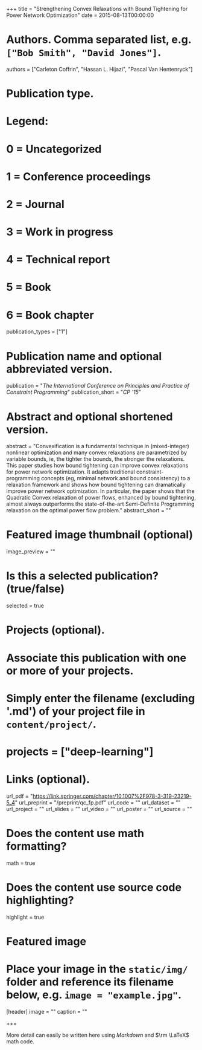 +++
title = "Strengthening Convex Relaxations with Bound Tightening for Power Network Optimization"
date = 2015-08-13T00:00:00

# Authors. Comma separated list, e.g. `["Bob Smith", "David Jones"]`.
authors = ["Carleton Coffrin", "Hassan L. Hijazi", "Pascal Van Hentenryck"]

# Publication type.
# Legend:
# 0 = Uncategorized
# 1 = Conference proceedings
# 2 = Journal
# 3 = Work in progress
# 4 = Technical report
# 5 = Book
# 6 = Book chapter
publication_types = ["1"]

# Publication name and optional abbreviated version.
publication = "*The International Conference on Principles and Practice of Constraint Programming*"
publication_short = "*CP '15*"

# Abstract and optional shortened version.
abstract = "Convexification is a fundamental technique in (mixed-integer) nonlinear optimization and many convex relaxations are parametrized by variable bounds, ie, the tighter the bounds, the stronger the relaxations. This paper studies how bound tightening can improve convex relaxations for power network optimization. It adapts traditional constraint-programming concepts (eg, minimal network and bound consistency) to a relaxation framework and shows how bound tightening can dramatically improve power network optimization. In particular, the paper shows that the Quadratic Convex relaxation of power flows, enhanced by bound tightening, almost always outperforms the state-of-the-art Semi-Definite Programming relaxation on the optimal power flow problem."
abstract_short = ""

# Featured image thumbnail (optional)
image_preview = ""

# Is this a selected publication? (true/false)
selected = true

# Projects (optional).
#   Associate this publication with one or more of your projects.
#   Simply enter the filename (excluding '.md') of your project file in `content/project/`.
# projects = ["deep-learning"]

# Links (optional).
url_pdf = "https://link.springer.com/chapter/10.1007%2F978-3-319-23219-5_4"
url_preprint = "/preprint/qc_fp.pdf"
url_code = ""
url_dataset = ""
url_project = ""
url_slides = ""
url_video = ""
url_poster = ""
url_source = ""

# Does the content use math formatting?
math = true

# Does the content use source code highlighting?
highlight = true

# Featured image
# Place your image in the `static/img/` folder and reference its filename below, e.g. `image = "example.jpg"`.
[header]
image = ""
caption = ""

+++

More detail can easily be written here using *Markdown* and $\rm \LaTeX$ math code.